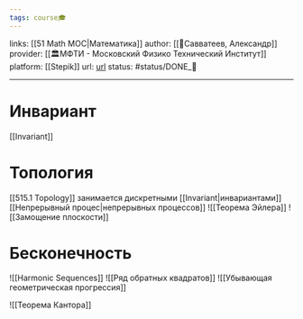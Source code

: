 ```yaml
---
tags: course🎓
---
```

links: [[51 Math MOC|Математика]]
author: [[👤Савватеев, Александр]]
provider: [[🏛МФТИ - Московский Физико Технический Институт]]
platform: [[Stepik]]
url: [url](https://www.coursera.org/learn/matematika-dlya-vseh)
status: #status/DONE_🌳 

---

# Инвариант
[[Invariant]]


# Топология
[[515.1 Topology]] занимается дискретными [[Invariant|инвариантами]] [[Непрерывный процес|непрерывных процессов]]
![[Теорема Эйлера]]
![[Замощение плоскости]]

# Бесконечность
![[Harmonic Sequences]]
![[Ряд обратных квадратов]]
![[Убывающая геометрическая прогрессия]]

![[Теорема Кантора]]